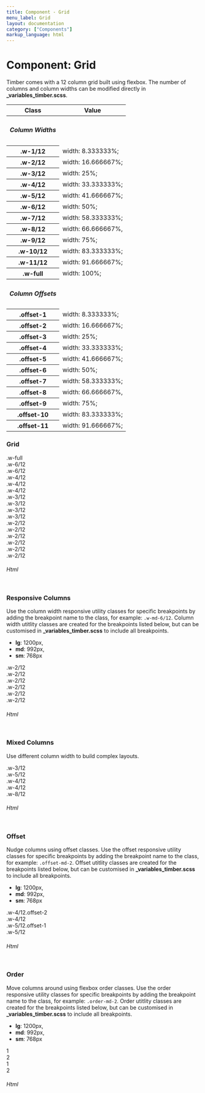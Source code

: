 ```yaml
---
title: Component - Grid
menu_label: Grid
layout: documentation
category: ["Components"]
markup_language: html
---
```


<div class="section-block">
  <div class="row pt-40 pt-md-40">
    <!-- Content Inner -->
    <div class="col w-9/12 w-md-full order-2 content-inner">
      <h1 class="font-light">Component: Grid</h1>
      <p>Timber comes with a 12 column grid built using flexbox. The number of columns and column widths can be modified directly in <strong>_variables_timber.scss</strong>.</p>
      <!-- Classes -->
      <div class="table-scrollable h-400">
        <table class="table size-md rounded bg-white">
          <thead>
            <tr>
              <th> Class </th>
              <th> Value </th>
            </tr>
          </thead>
          <tbody class="font-mono">
            <tr>
              <th class="border-none">
                <h5 class="pt-20 mb-0 font-sans">Column Widths</h5>
              </th>
            </tr>
            <tr>
              <th class="color-indigo">.w-1/12</th>
              <td> width: 8.333333%; </td>
            </tr>
            <tr>
              <th class="color-indigo">.w-2/12</th>
              <td> width: 16.666667%; </td>
            </tr>
            <tr>
              <th class="color-indigo">.w-3/12</th>
              <td> width: 25%; </td>
            </tr>
            <tr>
              <th class="color-indigo">.w-4/12</th>
              <td> width: 33.333333%; </td>
            </tr>
            <tr>
              <th class="color-indigo">.w-5/12</th>
              <td> width: 41.666667%; </td>
            </tr>
            <tr>
              <th class="color-indigo">.w-6/12</th>
              <td> width: 50%; </td>
            </tr>
            <tr>
              <th class="color-indigo">.w-7/12</th>
              <td> width: 58.333333%; </td>
            </tr>
            <tr>
              <th class="color-indigo">.w-8/12</th>
              <td> width: 66.666667%, </td>
            </tr>
            <tr>
              <th class="color-indigo">.w-9/12</th>
              <td> width: 75%; </td>
            </tr>
            <tr>
              <th class="color-indigo">.w-10/12</th>
              <td> width: 83.333333%; </td>
            </tr>
            <tr>
              <th class="color-indigo">.w-11/12</th>
              <td> width: 91.666667%; </td>
            </tr>
            <tr>
              <th class="color-indigo">.w-full</th>
              <td> width: 100%; </td>
            </tr>
            <tr>
              <th class="border-none">
                <h5 class="pt-20 mb-0 font-sans">Column Offsets</h5>
              </th>
            </tr>
            <tr>
              <th class="color-indigo">.offset-1</th>
              <td> width: 8.333333%; </td>
            </tr>
            <tr>
              <th class="color-indigo">.offset-2</th>
              <td> width: 16.666667%; </td>
            </tr>
            <tr>
              <th class="color-indigo">.offset-3</th>
              <td> width: 25%; </td>
            </tr>
            <tr>
              <th class="color-indigo">.offset-4</th>
              <td> width: 33.333333%; </td>
            </tr>
            <tr>
              <th class="color-indigo">.offset-5</th>
              <td> width: 41.666667%; </td>
            </tr>
            <tr>
              <th class="color-indigo">.offset-6</th>
              <td> width: 50%; </td>
            </tr>
            <tr>
              <th class="color-indigo">.offset-7</th>
              <td> width: 58.333333%; </td>
            </tr>
            <tr>
              <th class="color-indigo">.offset-8</th>
              <td> width: 66.666667%, </td>
            </tr>
            <tr>
              <th class="color-indigo">.offset-9</th>
              <td> width: 75%; </td>
            </tr>
            <tr>
              <th class="color-indigo">.offset-10</th>
              <td> width: 83.333333%; </td>
            </tr>
            <tr>
              <th class="color-indigo">.offset-11</th>
              <td> width: 91.666667%; </td>
            </tr>
          </tbody>
        </table>
      </div>
      <!-- Classes End -->
      <!-- Demo Block -->
      <div class="demo-block mt-80">
        <h3 class="font-light">Grid</h3>
        <div class="p-30 rounded border-1 border-grey-lightest">
          <div class="row mb-30">
            <div class="col w-full">
              <div class="bg-grey-ultralight p-10 center">.w-full</div>
            </div>
          </div>
          <div class="row mb-30">
            <div class="col w-6/12">
              <div class="bg-grey-ultralight p-10 center">.w-6/12</div>
            </div>
            <div class="col w-6/12">
              <div class="bg-grey-lightest p-10 center">.w-6/12</div>
            </div>
          </div>
          <div class="row mb-30">
            <div class="col w-4/12">
              <div class="bg-grey-ultralight p-10 center">.w-4/12</div>
            </div>
            <div class="col w-4/12">
              <div class="bg-grey-lightest p-10 center">.w-4/12</div>
            </div>
            <div class="col w-4/12">
              <div class="bg-grey-ultralight p-10 center">.w-4/12</div>
            </div>
          </div>
          <div class="row mb-30">
            <div class="col w-3/12">
              <div class="bg-grey-ultralight p-10 center">.w-3/12</div>
            </div>
            <div class="col w-3/12">
              <div class="bg-grey-lightest p-10 center">.w-3/12</div>
            </div>
            <div class="col w-3/12">
              <div class="bg-grey-ultralight p-10 center">.w-3/12</div>
            </div>
            <div class="col w-3/12">
              <div class="bg-grey-lightest p-10 center">.w-3/12</div>
            </div>
          </div>
          <div class="row">
            <div class="col w-2/12">
              <div class="bg-grey-ultralight p-10 center">.w-2/12</div>
            </div>
            <div class="col w-2/12">
              <div class="bg-grey-lightest p-10 center">.w-2/12</div>
            </div>
            <div class="col w-2/12">
              <div class="bg-grey-ultralight p-10 center">.w-2/12</div>
            </div>
            <div class="col w-2/12">
              <div class="bg-grey-lightest p-10 center">.w-2/12</div>
            </div>
            <div class="col w-2/12">
              <div class="bg-grey-ultralight p-10 center">.w-2/12</div>
            </div>
            <div class="col w-2/12">
              <div class="bg-grey-ultralight p-10 center">.w-2/12</div>
            </div>
          </div>
        </div>
      </div>
      <!-- Demo Block End -->
      <!-- code -->
      <h6 class="uppercase">Html</h6>
      <div class="rounded p-20 overflow-y-scroll mb-0 bg-gradient-grey-ultralight border-l border-4 border-solid border-indigo">
        <pre class="m-0 language-html"><code class="inline-block scrolling-touch"><!--<div class="row mb-30">
	<div class="col w-6/12"><div class="bg-grey-ultralight p-10 center">.w-6/12</div></div>
	<div class="col w-6/12"><div class="bg-grey-lightest p-10 center">.w-6/12</div></div>
</div>
--></code></pre>
      </div>
      <!-- code -->
      <!-- Demo Block -->
      <div class="demo-block mt-80">
        <h3 class="font-light">Responsive Columns</h3>
        <p>Use the column width responsive utility classes for specific breakpoints by adding the breakpoint name to the class, for example: <code class="color-indigo font-bold">.w-md-6/12</code>. Column width utitlity classes are created for the breakpoints listed below, but can be customised in <strong>_variables_timber.scss</strong> to include all breakpoints.</p>
        <ul class="list-none">
          <li><strong>lg</strong>: 1200px,</li>
          <li><strong>md</strong>: 992px,</li>
          <li><strong>sm</strong>: 768px</li>
        </ul>
        <div class="pt-30 px-30 rounded border-1 border-grey-lightest">
          <div class="row">
            <div class="col mb-30 w-2/12 w-lg-3/12 w-md-4/12 w-sm-full">
              <div class="bg-grey-ultralight p-10 center">.w-2/12</div>
            </div>
            <div class="col mb-30 w-2/12 w-lg-3/12 w-md-4/12 w-sm-full">
              <div class="bg-grey-lightest p-10 center">.w-2/12</div>
            </div>
            <div class="col mb-30 w-2/12 w-lg-3/12 w-md-4/12 w-sm-full">
              <div class="bg-grey-ultralight p-10 center">.w-2/12</div>
            </div>
            <div class="col mb-30 w-2/12 w-lg-3/12 w-md-4/12 w-sm-full">
              <div class="bg-grey-lightest p-10 center">.w-2/12</div>
            </div>
            <div class="col mb-30 w-2/12 w-lg-3/12 w-md-4/12 w-sm-full">
              <div class="bg-grey-ultralight p-10 center">.w-2/12</div>
            </div>
            <div class="col mb-30 w-2/12 w-lg-3/12 w-md-4/12 w-sm-full">
              <div class="bg-grey-lightest p-10 center">.w-2/12</div>
            </div>
          </div>
        </div>
      </div>
      <!-- Demo Block End -->
      <!-- code -->
      <h6 class="uppercase">Html</h6>
      <div class="rounded p-20 overflow-y-scroll mb-0 bg-gradient-grey-ultralight border-l border-4 border-solid border-indigo">
        <pre class="m-0 language-html"><code class="inline-block scrolling-touch"><!--<div class="row">
	<div class="col mb-30 w-2/12 w-lg-3/12 w-md-4/12 w-sm-full"><div class="bg-grey-ultralight p-10 center">.w-2/12</div></div>
	<div class="col mb-30 w-2/12 w-lg-3/12 w-md-4/12 w-sm-full"><div class="bg-grey-lightest p-10 center">.w-2/12</div></div>
	<div class="col mb-30 w-2/12 w-lg-3/12 w-md-4/12 w-sm-full"><div class="bg-grey-ultralight p-10 center">.w-2/12</div></div>
	<div class="col mb-30 w-2/12 w-lg-3/12 w-md-4/12 w-sm-full"><div class="bg-grey-lightest p-10 center">.w-2/12</div></div>
	<div class="col mb-30 w-2/12 w-lg-3/12 w-md-4/12 w-sm-full"><div class="bg-grey-ultralight p-10 center">.w-2/12</div></div>
	<div class="col mb-30 w-2/12 w-lg-3/12 w-md-4/12 w-sm-full"><div class="bg-grey-lightest p-10 center">.w-2/12</div></div>
</div>
--></code></pre>
      </div>
      <!-- code -->
      <!-- Demo Block -->
      <div class="demo-block mt-80">
        <h3 class="font-light">Mixed Columns</h3>
        <p>Use different column width to build complex layouts.</p>
        <div class="pt-30 px-30 rounded border-1 border-grey-lightest">
          <div class="row">
            <div class="col mb-30 w-3/12">
              <div class="bg-grey-ultralight p-10 center">.w-3/12</div>
            </div>
            <div class="col mb-30 w-5/12">
              <div class="bg-grey-lightest p-10 center">.w-5/12</div>
            </div>
            <div class="col mb-30 w-4/12">
              <div class="bg-grey-ultralight p-10 center">.w-4/12</div>
            </div>
          </div>
          <div class="row">
            <div class="col mb-30 w-4/12">
              <div class="bg-grey-lightest p-10 center">.w-4/12</div>
            </div>
            <div class="col mb-30 w-8/12">
              <div class="bg-grey-ultralight p-10 center">.w-8/12</div>
            </div>
          </div>
        </div>
      </div>
      <!-- Demo Block End -->
      <!-- code -->
      <h6 class="uppercase">Html</h6>
      <div class="rounded p-20 overflow-y-scroll mb-0 bg-gradient-grey-ultralight border-l border-4 border-solid border-indigo">
        <pre class="m-0 language-html"><code class="inline-block scrolling-touch"><!--<div class="row">
	<div class="col mb-30 w-3/12"><div class="bg-grey-ultralight p-10 center">.w-3/12</div></div>
	<div class="col mb-30 w-5/12"><div class="bg-grey-lightest p-10 center">.w-5/12</div></div>
	<div class="col mb-30 w-4/12"><div class="bg-grey-ultralight p-10 center">.w-4/12</div></div>
</div>
--></code></pre>
      </div>
      <!-- code -->
      <!-- Demo Block -->
      <div class="demo-block mt-80">
        <h3 class="font-light">Offset</h3>
        <p>Nudge columns using offset classes. Use the offset responsive utility classes for specific breakpoints by adding the breakpoint name to the class, for example: <code class="color-indigo font-bold">.offset-md-2</code>. Offset utitlity classes are created for the breakpoints listed below, but can be customised in <strong>_variables_timber.scss</strong> to include all breakpoints.</p>
        <ul class="list-none">
          <li><strong>lg</strong>: 1200px,</li>
          <li><strong>md</strong>: 992px,</li>
          <li><strong>sm</strong>: 768px</li>
        </ul>
        <div class="pt-30 px-30 rounded border-1 border-grey-lightest">
          <div class="row">
            <div class="col mb-30 w-4/12 offset-2">
              <div class="bg-grey-ultralight p-10 center">.w-4/12.offset-2</div>
            </div>
            <div class="col mb-30 w-4/12">
              <div class="bg-grey-lightest p-10 center">.w-4/12</div>
            </div>
          </div>
          <div class="row">
            <div class="col mb-30 w-5/12 offset-1">
              <div class="bg-grey-ultralight p-10 center">.w-5/12.offset-1</div>
            </div>
            <div class="col mb-30 w-5/12">
              <div class="bg-grey-lightest p-10 center">.w-5/12</div>
            </div>
          </div>
        </div>
      </div>
      <!-- Demo Block End -->
      <!-- code -->
      <h6 class="uppercase">Html</h6>
      <div class="rounded p-20 overflow-y-scroll mb-0 bg-gradient-grey-ultralight border-l border-4 border-solid border-indigo">
        <pre class="m-0 language-html"><code class="inline-block scrolling-touch"><!--<div class="row">
	<div class="col mb-30 w-4/12 offset-2"><div class="bg-grey-ultralight p-10 center">.w-4/12.offset-2</div></div>
	<div class="col mb-30 w-4/12"><div class="bg-grey-lightest p-10 center">.w-4/12</div></div>
</div>
--></code></pre>
      </div>
      <!-- code -->
      <!-- Demo Block -->
      <div class="demo-block mt-80">
        <h3 class="font-light">Order</h3>
        <p>Move columns around using flexbox order classes. Use the order responsive utility classes for specific breakpoints by adding the breakpoint name to the class, for example: <code class="color-indigo font-bold">.order-md-2</code>. Order utitlity classes are created for the breakpoints listed below, but can be customised in <strong>_variables_timber.scss</strong> to include all breakpoints.</p>
        <ul class="list-none">
          <li><strong>lg</strong>: 1200px,</li>
          <li><strong>md</strong>: 992px,</li>
          <li><strong>sm</strong>: 768px</li>
        </ul>
        <div class="pt-30 px-30 rounded border-1 border-grey-lightest">
          <div class="row">
            <div class="col mb-30 w-4/12 order-2">
              <div class="bg-grey-ultralight p-10 center">1</div>
            </div>
            <div class="col mb-30 w-8/12">
              <div class="bg-grey-lightest p-10 center">2</div>
            </div>
          </div>
          <div class="row">
            <div class="col mb-30 w-8/12 order-2">
              <div class="bg-grey-lightest p-10 center">1</div>
            </div>
            <div class="col mb-30 w-4/12 order-1">
              <div class="bg-grey-ultralight p-10 center">2</div>
            </div>
          </div>
        </div>
      </div>
      <!-- Demo Block End -->
      <!-- code -->
      <h6 class="uppercase">Html</h6>
      <div class="rounded p-20 overflow-y-scroll mb-0 bg-gradient-grey-ultralight border-l border-4 border-solid border-indigo">
        <pre class="m-0 language-html"><code class="inline-block scrolling-touch"><!--<div class="row">
	<div class="col mb-30 w-4/12 order-2"><div class="bg-grey-ultralight p-10 center">1</div></div>
	<div class="col mb-30 w-8/12"><div class="bg-grey-lightest p-10 center">2</div></div>
</div>
--></code></pre>
      </div>
      <!-- code -->
    </div>
    <!-- Content Inner End -->
  </div>
</div>

